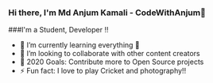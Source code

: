 ### Hi there, I'm Md Anjum Kamali - CodeWithAnjum👋


###I'm a Student, Developer !!
- 🌱 I’m currently learning everything 🤣
- 👯 I’m looking to collaborate with other content creators
- 🥅 2020 Goals: Contribute more to Open Source projects
- ⚡ Fun fact: I love to play Cricket and photography!!
 

 


 
